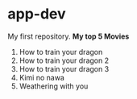 # app-dev
My first repository.
**My top 5 Movies**

1. How to train your dragon
2. How to train your dragon 2
3. How to train your dragon 3
4. Kimi no nawa
5. Weathering with you
